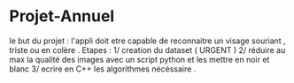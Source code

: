 # Projet-Annuel
le but du projet :  l'appli doit etre capable de reconnaitre un visage souriant , triste ou en colère . 
Etapes : 
    1/ creation du dataset ( URGENT ) 
    2/ réduire au max la qualité des images avec un script python et les mettre en noir et blanc 
    3/ ecrire en C++ les algorithmes nécéssaire . 
